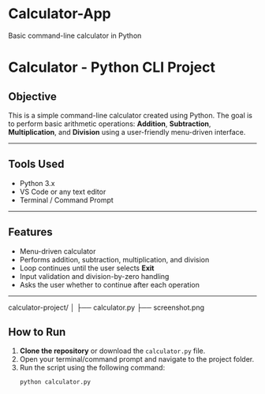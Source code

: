 # Calculator-App
Basic command-line calculator in Python

#  Calculator - Python CLI Project

##  Objective
This is a simple command-line calculator created using Python. The goal is to perform basic arithmetic operations: **Addition**, **Subtraction**, **Multiplication**, and **Division** using a user-friendly menu-driven interface.

---

##  Tools Used
- Python 3.x
- VS Code or any text editor
- Terminal / Command Prompt

---

##  Features
- Menu-driven calculator
- Performs addition, subtraction, multiplication, and division
- Loop continues until the user selects **Exit**
- Input validation and division-by-zero handling
- Asks the user whether to continue after each operation

---

calculator-project/
│
├── calculator.py
├── screenshot.png


##  How to Run

1. **Clone the repository** or download the `calculator.py` file.
2. Open your terminal/command prompt and navigate to the project folder.
3. Run the script using the following command:
   ```bash
   python calculator.py

